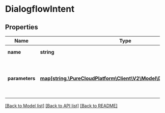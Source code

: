 # DialogflowIntent

## Properties
Name | Type | Description | Notes
------------ | ------------- | ------------- | -------------
**name** | **string** | The intent name | 
**parameters** | [**map[string,\PureCloudPlatform\Client\V2\Model\DialogflowParameter]**](DialogflowParameter.md) | An object mapping parameter names to Parameter objects | 

[[Back to Model list]](../README.md#documentation-for-models) [[Back to API list]](../README.md#documentation-for-api-endpoints) [[Back to README]](../README.md)



